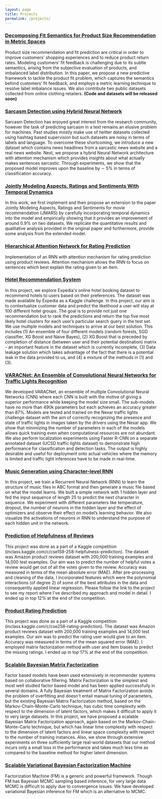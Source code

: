 ```yaml
---
layout: page
title: Projects
permalink: /projects/
---
```


### [Decomposing Fit Semantics for Product Size Recommendation in Metric Spaces]()
Product size recommendation and fit prediction are critical in order to improve customers’ shopping experiences and to reduce product return rates. Modeling customers’ fit feedback is challenging due to its subtle semantics, arising from the subjective evaluation of products, and imbalanced label distribution. In this paper, we propose a new predictive framework to tackle the product fit problem, which captures the semantics behind customers’ fit feedback, and employs a metric learning technique to resolve label imbalance issues. We also contribute two public datasets collected from online clothing retailers. **(Code and datasets will be released soon)**

### [Sarcasm Detection using Hybrid Neural Network](https://github.com/rishabhmisra/Sarcasm-Detection-using-NN)
Sarcasm Detection has enjoyed great interest from the research community, however the task of predicting sarcasm in a text remains an elusive problem for machines. Past studies mostly make use of twitter datasets collected using hashtag based supervision but such datasets are noisy in terms of labels and language. To overcome these shortcoming, we introduce a new dataset which contains news headlines from a sarcastic news website and a real news website. Next, we propose a hybrid Neural Network architecture with attention mechanism which provides insights about what actually makes sentences sarcastic. Through experiments, we show that the proposed model improves upon the baseline by ∼ 5% in terms of classification accuracy.

### [Jointly Modeling Aspects, Ratings and Sentiments With Temporal Dynamics](https://github.com/rishabhmisra/t-jmars)
In this work, we first implement and then propose an extension to the paper Jointly Modeling Aspects, Ratings and Sentiments for movie recommendation (JMARS) by carefully incorporating temporal dynamics into the model and empirically showing that it provides an improvement of around 0.9% on two datasets. We replicate the quantitative results and qualitative analysis provided in the original paper and furthermore, provide some analysis from the extended model.

### [Hierarchical Attention Network for Rating Prediction](https://github.com/rishabhmisra/Hierarchical-Attention-Network)
Implementation of an RNN with attention mechanism for rating prediction using product reviews. Attention mechanism allows the RNN to focus on sentences which best explain the rating given to an item.

### [Hotel Recommendation System](https://github.com/rishabhmisra/Hotel-Recommendation-System)
In this project, we explore Expedia's online hotel booking dataset to recommend hotels to users based on their preferences. The dataset was made available by Expedia as a Kaggle challenge. In this project, our aim is to contextualize customer data and predict the likelihood a user will stay at 100 different hotel groups. The goal is to provide not just one recommendation but to rank the predictions and return the top five most likely hotel clusters for each user’s particular search query in the test set. We use multiple models and techniques to arrive at our best solution. This includes (1) An ensemble of four different models (random forests, SGD classifier, XG Boost and Naive Bayes), (2) XG Boost that is preceded by completion of distance (between user and their potential destination) matrix - an important feature in the dataset which is currently incomplete, (3) Data leakage solution which takes advantage of the fact that there is a potential leak in the data provided to us, and (4) a mixture of the methods in (1) and (3).

### [VARACNet: An Ensemble of Convolutional Neural Networks for Traffic Lights Recognition](https://github.com/rishabhmisra/VARACNet/blob/master/VARACNet.pdf)
We developed VARACNet, an ensemble of multiple Convolutional Neural Networks (CNN) where each CNN is built with the motive of giving a superior performance while keeping the model size small. The sub-models have no more than 490k parameters but each achieves an accuracy greater than 87%. Models are tested and trained on the Nexar traffic lights challenge dataset with the aim of correctly recognizing the presence and state of traffic lights in images taken by the drivers using the Nexar app. We show that minimizing the number of parameters in each of the models allows quick training even when computational resources are not abundant. We also perform localization experiments using Faster R-CNN on a separate annotated dataset (UCSD traffic lights dataset) to demonstrate high performance for classification and detection tasks. The output is highly desirable and useful for deployment onto actual vehicles where the memory is limited and traffic light inferences have to be made in real-time.

### [Music Generation using Character-level RNN](https://github.com/rishabhmisra/Music-Generation-using-RNN)
In this project, we train a Recurrent Neural Network (RNN) to learn the structure of music files in
ABC format and then generate a music file based on what the model learns. We built a simple network with 1 hidden layer and fed the input sequence of length 25 to predict the next character in sequence. We experiment with different parameters like temperature, dropout, the number of neurons in the hidden layer and the effect of optimizers and observe their effect on model’s learning behavior. We also visualize the activations of neurons in RNN to understand the purpose of each hidden unit in the network.

### [Prediction of Helpfulness of Reviews](https://github.com/rishabhmisra/Helpfulness-Prediction)
This project was done as a part of a Kaggle competition (inclass.kaggle.com/c/cse158-258-helpfulness-prediction). The dataset was Amazon product reviews dataset with 200,000 training examples and 14,000 test examples. Our aim was to predict the number of helpful votes a review would get out of all the votes given to the review. Accuracy was measured in terms of the mean absolute error (MAE). After pre-processing and cleaning of the data, I incorporated features which were the polynomial interactions (of degree 2) of some of the best attributes in the data and consequently applied linear regression. Please follow the link to the project to see my report where I've described my approach and model in detail. I ended up in top 12% at the end of the competition.

### [Product Rating Prediction](https://github.com/rishabhmisra/Rating-Prediction)
This project was done as a part of a Kaggle competition (inclass.kaggle.com/c/cse258-rating-prediction). The dataset was Amazon product reviews dataset with 200,000 training examples and 14,000 test examples. Our aim was to predict the rating user would give to an item. Accuracy was measured in terms of the mean squared error (MAE). I employed matrix factorization method with user and item biases to predict the missing ratings. I ended up in top 17% at the end of the competition.

### [Scalable Bayesian Matrix Factorization](https://github.com/rishabhmisra/Scalable-Bayesian-Matrix-Factorization)
Factor based models have been used extensively in recommender systems based on collaborative filtering. Matrix Factorization is the simplest and most well studied factor based model and has been applied successfully in several domains. A fully Bayesian treatment of Matrix Factorization avoids the problem of overfitting and doesn't entail manual tuning of parameters, but the existing Bayesian Matrix Factorization method, based on the Markov-Chain-Monte-Carlo technique, has cubic time complexity with respect to the dimension of latent factors, which makes it difficult to apply it to very large datasets. In this project, we have proposed a scalable Bayesian Matrix Factorization approach, again based on the Markov-Chain-Monte-Carlo technique, but which has linear time complexity with respect to the dimension of latent factors and linear space complexity with respect to the number of training instances. Also, we show through extensive experiments on three sufficiently large real-world datasets that our method incurs only a small loss in the performance and takes much less time as compared to the baseline method for higher latent dimension.

### [Scalable Variational Bayesian Factorization Machine](https://github.com/rishabhmisra/Scalable-Variational-Bayesian-Factorization-Machine)
Factorization Machine (FM) is a generic and powerful framework. Though FM has Bayesian MCMC sampling based inference, for very large data MCMC is difficult to apply due to convergence issues. We have developed variational Bayesian inference for FM which is an alternative to MCMC.
